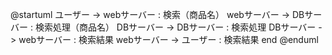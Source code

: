 @startuml
ユーザー -> webサーバー : 検索（商品名）
webサーバー -> DBサーバー : 検索処理（商品名）
DBサーバー -> DBサーバー : 検索処理
DBサーバー -> webサーバー : 検索結果
webサーバー -> ユーザー : 検索結果
end
@enduml
